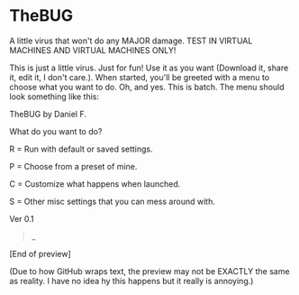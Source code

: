 # TheBUG
A little virus that won't do any MAJOR damage. TEST IN VIRTUAL MACHINES AND VIRTUAL MACHINES ONLY!

This is just a little virus. Just for fun! Use it as you want (Download it, share it, edit it, I don't care.). When started, you'll be
greeted with a menu to choose what you want to do. Oh, and yes. This is batch. The menu should look something like this:

TheBUG
by Daniel F.

What do you want to do?

R = Run with default or saved settings.

P = Choose from a preset of mine.

C = Customize what happens when launched.

S = Other misc settings that you can mess around with.

Ver 0.1

>_

[End of preview]

(Due to how GitHub wraps text, the preview may not be EXACTLY the same as reality. I have no idea hy this happens but it really is annoying.)


